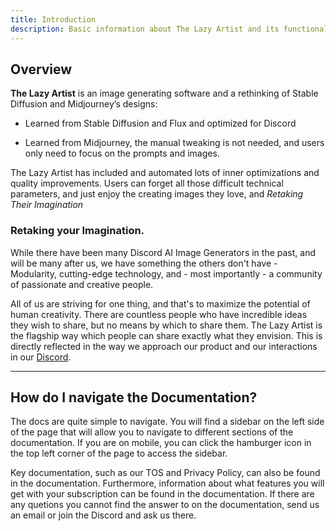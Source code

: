 ```yaml
---
title: Introduction
description: Basic information about The Lazy Artist and its functionalities.
---
```


## Overview

**The Lazy Artist** is an image generating software and a rethinking of Stable Diffusion and Midjourney’s designs:

- Learned from Stable Diffusion and Flux and optimized for Discord

- Learned from Midjourney, the manual tweaking is not needed, and users only need to focus on the prompts and images.

The Lazy Artist has included and automated lots of inner optimizations and quality improvements. 
Users can forget all those difficult technical parameters, and just enjoy the creating images they love,
and *Retaking Their Imagination*

### Retaking your Imagination.


While there have been many Discord AI Image Generators in the past, and will be many after us, we have something
the others don't have - Modularity, cutting-edge technology, and - most importantly - a community of passionate and
creative people.

All of us are striving for one thing, and that's to maximize the potential of human creativity. There are countless people
who have incredible ideas they wish to share, but no means by which to share them. The Lazy Artist is the flagship way
which people can share exactly what they envision. This is directly reflected in the way we approach our product and our
interactions in our [Discord](https://discord.gg/XpRMvAkyTv).

---

## How do I navigate the Documentation?

The docs are quite simple to navigate. You will find a sidebar on the left side of the page that will allow you to
navigate to different sections of the documentation. If you are on mobile, you can click the hamburger icon in the top
left corner of the page to access the sidebar.

Key documentation, such as our TOS and Privacy Policy, can also be found in the documentation. Furthermore, information
about what features you will get with your subscription can be found in the documentation. If there are any quetions
you cannot find the answer to on the documentation, send us an email or join the Discord and ask us there.
